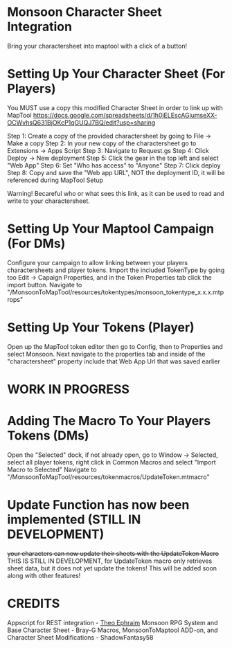 # Monsoon Character Sheet Integration
Bring your charactersheet into maptool with a click of a button!

# Setting Up Your Character Sheet (For Players)
You MUST use a copy this modified Character Sheet in order to link up with MapTool
https://docs.google.com/spreadsheets/d/1h0jELEscAGiumseXX-OCWvhsQ631BjOKcP1qGUQJ7BQ/edit?usp=sharing

Step 1: Create a copy of the provided charactersheet by going to File -> Make a copy
Step 2: In your new copy of the charactersheet go to Extensions -> Apps Script
Step 3: Navigate to Request.gs
Step 4: Click Deploy -> New deployment
Step 5: Click the gear in the top left and select "Web App"
Step 6: Set "Who has access" to "Anyone"
Step 7: Click deploy
Step 8: Copy and save the "Web app URL", NOT the deployment ID, it will be referenced during MapTool Setup

Warning! Becareful who or what sees this link, as it can be used to read and write to your charactersheet.

# Setting Up Your Maptool Campaign (For DMs)
Configure your campaign to allow linking between your players charactersheets and player tokens.
Import the included TokenType by going too Edit -> Capaign Properties, and in the Token Properties tab click the import button.
Navigate to "/MonsoonToMapTool/resources/tokentypes/monsoon_tokentype_x.x.x.mtprops"

# Setting Up Your Tokens (Player)
Open up the MapTool token editor then go to Config, then to Properties and select Monsoon.
Next navigate to the properties tab and inside of the "charactersheet" property include that Web App Url that was saved earlier

# WORK IN PROGRESS

# Adding The Macro To Your Players Tokens (DMs)
Open the "Selected" dock, if not already open, go to Window -> Selected, select all player tokens, right click in Common Macros and select "Import Macro to Selected"
Navigate to "/MonsoonToMapTool/resources/tokenmacros/UpdateToken.mtmacro"

# Update Function has now been implemented (STILL IN DEVELOPMENT)
~~your characters can now update their sheets with the UpdateToken Macro~~
THIS IS STILL IN DEVELOPMENT, for UpdateToken macro only retrieves sheet data, but it does not yet update the tokens! This will be added soon along with other features!

# CREDITS
Appscript for REST integration - [Theo Ephraim](https://github.com/onescales/google-sheet-api.git)
Monsoon RPG System and Base Character Sheet - Bray-G
Macros, MonsoonToMaptool ADD-on, and Character Sheet Modifications - ShadowFantasy58
